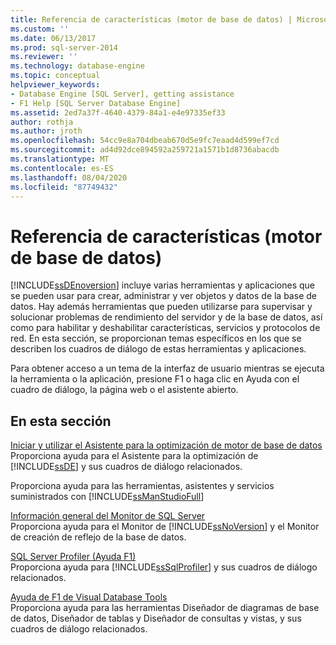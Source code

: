 ```yaml
---
title: Referencia de características (motor de base de datos) | Microsoft Docs
ms.custom: ''
ms.date: 06/13/2017
ms.prod: sql-server-2014
ms.reviewer: ''
ms.technology: database-engine
ms.topic: conceptual
helpviewer_keywords:
- Database Engine [SQL Server], getting assistance
- F1 Help [SQL Server Database Engine]
ms.assetid: 2ed7a37f-4640-4379-84a1-e4e97335ef33
author: rothja
ms.author: jroth
ms.openlocfilehash: 54cc9e8a704dbeab670d5e9fc7eaad4d599ef7cd
ms.sourcegitcommit: ad4d92dce894592a259721a1571b1d8736abacdb
ms.translationtype: MT
ms.contentlocale: es-ES
ms.lasthandoff: 08/04/2020
ms.locfileid: "87749432"
---
```

# <a name="feature-reference-database-engine"></a>Referencia de características (motor de base de datos)
  [!INCLUDE[ssDEnoversion](../includes/ssdenoversion-md.md)] incluye varias herramientas y aplicaciones que se pueden usar para crear, administrar y ver objetos y datos de la base de datos. Hay además herramientas que pueden utilizarse para supervisar y solucionar problemas de rendimiento del servidor y de la base de datos, así como para habilitar y deshabilitar características, servicios y protocolos de red. En esta sección, se proporcionan temas específicos en los que se describen los cuadros de diálogo de estas herramientas y aplicaciones.  
  
 Para obtener acceso a un tema de la interfaz de usuario mientras se ejecuta la herramienta o la aplicación, presione F1 o haga clic en Ayuda con el cuadro de diálogo, la página web o el asistente abierto.  
  
## <a name="in-this-section"></a>En esta sección  
 [Iniciar y utilizar el Asistente para la optimización de motor de base de datos](../relational-databases/performance/database-engine-tuning-advisor.md)  
 Proporciona ayuda para el Asistente para la optimización de [!INCLUDE[ssDE](../includes/ssde-md.md)] y sus cuadros de diálogo relacionados.  
  
 Proporciona ayuda para las herramientas, asistentes y servicios suministrados con [!INCLUDE[ssManStudioFull](../includes/ssmanstudiofull-md.md)]  
  
 [Información general del Monitor de SQL Server](configure-windows/sql-server-monitor-overview.md)  
 Proporciona ayuda para el Monitor de [!INCLUDE[ssNoVersion](../includes/ssnoversion-md.md)] y el Monitor de creación de reflejo de la base de datos.  
  
 [SQL Server Profiler (Ayuda F1)](../tools/sql-server-profiler/sql-server-profiler-f1-help.md)  
 Proporciona ayuda para [!INCLUDE[ssSqlProfiler](../includes/sssqlprofiler-md.md)] y sus cuadros de diálogo relacionados.  
  
 [Ayuda de F1 de Visual Database Tools](../ssms/visual-db-tools/visual-database-tools-f1-help.md)  
 Proporciona ayuda para las herramientas Diseñador de diagramas de base de datos, Diseñador de tablas y Diseñador de consultas y vistas, y sus cuadros de diálogo relacionados.  
  
  
